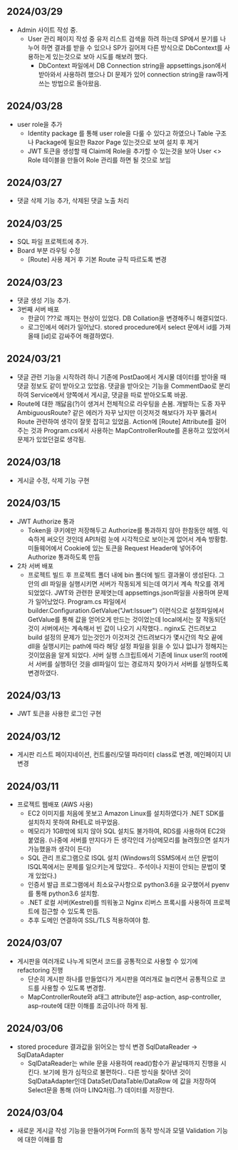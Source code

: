 2024/03/29
-
- Admin 사이트 작성 중.
  - User 관리 페이지 작성 중 유저 리스트 검색을 하려 하는데 SP에서 분기를 나누어 하면 결과를 받을 수 있으나 SP가 길어져 다른 방식으로 DbContext를 사용하는게 있는것으로 보아 시도를 해보려 했다. 
	 - DbContext 파일에서 DB Connection string을 appsettings.json에서 받아와서 사용하려 했으나 DI 문제가 있어 connection string을 raw하게 쓰는 방법으로 돌아왔음.  

2024/03/28 
-
- user role을 추가
  - Identity package 를 통해 user role을 다룰 수 있다고 하였으나 Table 구조나 Package에 필요한 Razor Page 있는것으로 보여 설치 후 제거
  - JWT 토큰을 생성할 때 Claim에 Role을 추가할 수 있는것을 보아 User <> Role 테이블을 만들어 Role 관리를 하면 될 것으로 보임

2024/03/27 
-
- 댓글 삭제 기능 추가, 삭제된 댓글 노출 처리

2024/03/25 
-
- SQL 파일 프로젝트에 추가.
- Board 부분 라우팅 수정
  - [Route] 사용 제거 후 기본 Route 규칙 따르도록 변경

2024/03/23
-
- 댓글 생성 기능 추가.
- 3번째 서버 배포
  - 한글이 ???로 깨지는 현상이 있었다. DB Collation을 변경해주니 해결되었다.
  - 로그인에서 에러가 일어났다. stored procedure에서 select 문에서 id를 가져올때 [id]로 감싸주어 해결하였다.

2024/03/21
-
- 댓글 관련 기능을 시작하려 하니 기존에 PostDao에서 게시물 데이터를 받아올 때 댓글 정보도 같이 받아오고 있었음. 댓글을 받아오는 기능을 CommentDao로 분리하여 Service에서 양쪽에서 게시글, 댓글을 따로 받아오도록 바꿈.
- Route에 대한 깨닳음(?)이 생겨서 전체적으로 라우팅을 손봄. 개발하는 도중 자꾸 AmbiguousRoute? 같은 에러가 자꾸 났지만 이것저것 해보다가 자꾸 뚫려서 Route 관련하여 생각이 잘못 잡히고 있었음. Action에 [Route] Attribute를 걸어주는 것과 Program.cs에서 사용하는 MapControllerRoute를 혼용하고 있었어서 문제가 있었던걸로 생각됨.

2024/03/18
-
- 게시글 수정, 삭제 기능 구현

2024/03/15
-
- JWT Authorize 통과
  - Token을 쿠키에만 저장해두고 Authorize를 통과하지 않아 한참동안 헤멤. 익숙하게 써오던 것인데 API처럼 눈에 시각적으로 보이는게 없어서 계속 방황함. 미들웨어에서 Cookie에 있는 토큰을 Request Header에 넣어주어 Authorize 통과하도록 만듬
- 2차 서버 배포
  - 프로젝트 빌드 후 프로젝트 폴더 내에 bin 폴더에 빌드 결과물이 생성된다. 그 안의 dll 파일을 실행시키면 서버가 작동되게 되는데 여기서 계속 착오를 겪게 되었었다. JWT와 관련한 문제엿는데 appsettings.json파일을 사용하며 문제가 일어났었다. Program.cs 파일에서 builder.Configuration.GetValue<string>("Jwt:Issuer") 이런식으로 설정파일에서 GetValue를 통해 값을 얻어오게 만드는 것이었는데 local에서는 잘 작동되던것이 서버에서는 계속해서 빈 값이 나오기 시작했다.. nginx도 건드려보고 build 설정의 문제가 있는것인가 이것저것 건드려보다가 몇시간의 착오 끝에 dll을 실행시키는 path에 따라 해당 설정 파일을 읽을 수 있냐 없냐가 정해지는 것이었음을 알게 되었다. 서버 실행 스크립트에서 기존에 linux user의 root에서 서버를 실행하던 것을 dll파일이 있는 경로까지 찾아가서 서버를 실행하도록 변경하였다.

2024/03/13
-
- JWT 토큰을 사용한 로그인 구현

2024/03/12
-
- 게시판 리스트 페이지네이션, 컨트롤러/모델 파라미터 class로 변경, 메인페이지 UI 변경

2024/03/11
-
- 프로젝트 웹배포 (AWS 사용)
  - EC2 이미지를 처음에 못보고 Amazon Linux를 설치하였다가 .NET SDK를 설치하지 못하여 RHEL로 바꾸었음.
  - 메모리가 1GB밖에 되지 않아 SQL 설치도 불가하여, RDS를 사용하여 EC2와 붙였음. (나중에 서버를 만지다가 든 생각인데 가상메모리를 늘려줬으면 설치가 가능했을까 생각이 든다)
  - SQL 관리 프로그램으로 ISQL 설치 (Windows의 SSMS에서 쓰던 문법이 ISQL쪽에서는 문제를 일으키는게 많았다.. 주석이나 지원이 안되는 문법이 몇개 있었다.)
  - 인증서 발급 프로그램에서 최소요구사항으로 python3.6을 요구했어서 pyenv를 통해 python3.6 설치함.
  - .NET 로컬 서버(Kestrel)를 띄워놓고 Nginx 리버스 프록시를 사용하여 프로젝트에 접근할 수 있도록 만듬.
  - 추후 도메인 연결하여 SSL/TLS 적용하여야 함.

2024/03/07
-
- 게시판을 여러개로 나누게 되면서 코드를 공통적으로 사용할 수 있기에 refactoring 진행
  - 단순히 게시판 하나를 만들었다가 게시판을 여러개로 늘리면서 공통적으로 코드를 사용할 수 있도록 변경함.
  - MapControllerRoute와 a태그 attribute인 asp-action, asp-controller, asp-route에 대한 이해를 조금이나마 하게 됨.

2024/03/06
-
- stored procedure 결과값을 읽어오는 방식 변경 SqlDataReader -> SqlDataAdapter
  - SqlDataReader는 while 문을 사용하여 read()함수가 끝날때까지 진행을 시킨다. 보기에 뭔가 심적으로 불편하다.. 다른 방식을 찾아낸 것이 SqlDataAdapter인데 DataSet/DataTable/DataRow 에 값을 저장하여 Select문을 통해 (아마 LINQ처럼..?) 데이터를 저장한다.

2024/03/04
-
- 새로운 게시글 작성 기능을 만들어가며 Form의 동작 방식과 모델 Validation 기능에 대한 이해를 함

